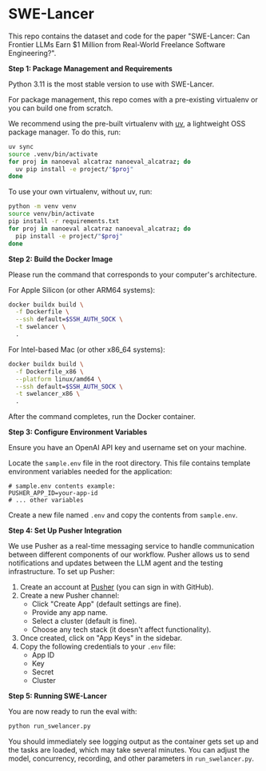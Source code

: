 # SWE-Lancer

This repo contains the dataset and code for the paper "SWE-Lancer: Can Frontier LLMs Earn $1 Million from Real-World Freelance Software Engineering?".

**Step 1: Package Management and Requirements**

Python 3.11 is the most stable version to use with SWE-Lancer.

For package management, this repo comes with a pre-existing virtualenv or you can build one from scratch.

We recommend using the pre-built virtualenv with [uv](https://github.com/astral-sh/uv), a lightweight OSS package manager. To do this, run:

```bash
uv sync
source .venv/bin/activate
for proj in nanoeval alcatraz nanoeval_alcatraz; do
  uv pip install -e project/"$proj"
done
```

To use your own virtualenv, without uv, run:

```bash
python -m venv venv
source venv/bin/activate
pip install -r requirements.txt
for proj in nanoeval alcatraz nanoeval_alcatraz; do
  pip install -e project/"$proj"
done
```

**Step 2: Build the Docker Image**

Please run the command that corresponds to your computer's architecture.

For Apple Silicon (or other ARM64 systems):

```bash
docker buildx build \
  -f Dockerfile \
  --ssh default=$SSH_AUTH_SOCK \
  -t swelancer \
  .
```

For Intel-based Mac (or other x86_64 systems):

```bash
docker buildx build \
  -f Dockerfile_x86 \
  --platform linux/amd64 \
  --ssh default=$SSH_AUTH_SOCK \
  -t swelancer_x86 \
  .
```

After the command completes, run the Docker container.

**Step 3: Configure Environment Variables**

Ensure you have an OpenAI API key and username set on your machine.

Locate the `sample.env` file in the root directory. This file contains template environment variables needed for the application:

```plaintext
# sample.env contents example:
PUSHER_APP_ID=your-app-id
# ... other variables
```

Create a new file named `.env` and copy the contents from `sample.env`.

**Step 4: Set Up Pusher Integration**

We use Pusher as a real-time messaging service to handle communication between different components of our workflow. Pusher allows us to send notifications and updates between the LLM agent and the testing infrastructure. To set up Pusher:

1. Create an account at [Pusher](https://dashboard.pusher.com/) (you can sign in with GitHub).
2. Create a new Pusher channel:
   - Click "Create App" (default settings are fine).
   - Provide any app name.
   - Select a cluster (default is fine).
   - Choose any tech stack (it doesn't affect functionality).
3. Once created, click on "App Keys" in the sidebar.
4. Copy the following credentials to your `.env` file:
   - App ID
   - Key
   - Secret
   - Cluster

**Step 5: Running SWE-Lancer**

You are now ready to run the eval with:

```bash
python run_swelancer.py
```

You should immediately see logging output as the container gets set up and the tasks are loaded, which may take several minutes. You can adjust the model, concurrency, recording, and other parameters in `run_swelancer.py`.